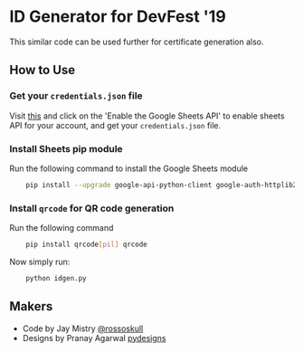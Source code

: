 # ID Generator for DevFest '19

This similar code can be used further for certificate generation also.

## How to Use

### Get your `credentials.json` file

Visit [this](https://developers.google.com/sheets/api/quickstart/python) and click on the 'Enable the Google Sheets API' to enable sheets API for your account, and get your `credentials.json` file.

### Install Sheets pip module

Run the following command to install the Google Sheets module

```sh
    pip install --upgrade google-api-python-client google-auth-httplib2 google-auth-oauthlib
```

### Install `qrcode` for QR code generation

Run the following command

```sh
    pip install qrcode[pil] qrcode
```

Now simply run:

```sh
    python idgen.py
```

## Makers

- Code by Jay Mistry [@rossoskull](https://github.com/rossoskull)
- Designs by Pranay Agarwal [pydesigns](https://www.behance.net/pydesigns)
